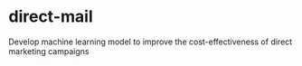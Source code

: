 # direct-mail
Develop machine learning model to improve the cost-effectiveness of direct marketing campaigns
